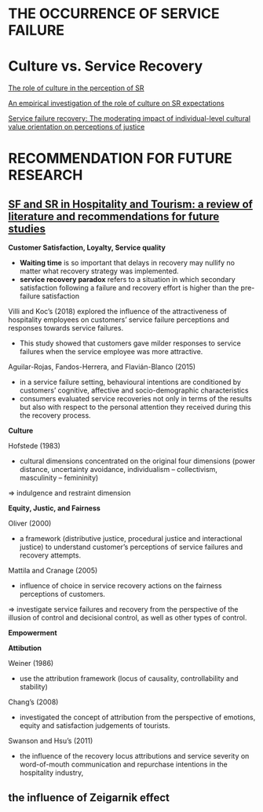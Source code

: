 # THE OCCURRENCE OF SERVICE FAILURE

# Culture vs. Service Recovery
[The role of culture in the perception of SR](https://d1wqtxts1xzle7.cloudfront.net/51142206/The_role_of_culture_in_the_perception_of20170101-22147-138t20-libre.pdf?1483297589=&response-content-disposition=inline%3B+filename%3DThe_role_of_culture_in_the_perception_of.pdf&Expires=1704381481&Signature=SHCGRS5jmpSlFiAJLI6gRpXPMdZBK1sHLSmNEaBoNaGu3LKpRq3akJZYVkvcgd5vYVCFWfcMfx5wPrAvzN1CyiFcLjVRFfs3PvQN9s9GS~A8AkhCWGBMFMsrcoShDf87psn~P454vE4H43ej9e8tzhtu4EPtku4gmL1zqIqnmLmcFPUimUy8CAujqS4JE4vKNyqLjYSRa~BRvcukl8OjDZa9GfmkT2iLPSrW1Tx2oQJts00twhtcAG~qW8WNazK-MaqsAexr1IctMEQwlwPbq~AJ-R9aIU4MhV6PuAmDaHr6F3FE5RdQMgz3ub0C7IrRpEB7Yhj1UY0jpqW2aHm2~A__&Key-Pair-Id=APKAJLOHF5GGSLRBV4ZA)

[An empirical investigation of the role of culture on SR expectations](https://d1wqtxts1xzle7.cloudfront.net/34640759/role_of_culture-libre.pdf?1409959000=&response-content-disposition=inline%3B+filename%3DManaging_Service_Quality_An_Internationa.pdf&Expires=1704381774&Signature=gxRIv3PP37k3jqjSphnELU4vFvA9LotXKydMt7NVF4S-m3synszblGg7VuI4RVznCMgv4lvbG-oaOqEI14aaXNDN26VXA9JVdHmtHbpnPNS-CnW8freqD5EHsf~tv7vuNVChsrZgoVdUh5Z6ur57LdbCw4FwURxzuE~UimR--VJX7iLVo~9C5OXfw~vHFAZMinTuOXThs4xDvpZ8jbr1k36JKEEXrB70S6ioUDUbweh0FcARt0HSQqRo31WFtTMiJsp~LaDRDFoWUMumt~RXXJiT-ZF7Gdm4VZUYZqbuxvn6znlxSXFw1rCLefm8Zh9xgFcmiljKI5kMENUkss2fgg__&Key-Pair-Id=APKAJLOHF5GGSLRBV4ZA)

[Service failure recovery: The moderating impact of individual-level cultural value orientation on perceptions of justice](https://d1wqtxts1xzle7.cloudfront.net/87107056/j.ijresmar.2006.02.00420220606-1-yk1scq-libre.pdf?1654558455=&response-content-disposition=inline%3B+filename%3DService_failure_recovery_The_moderating.pdf&Expires=1704382026&Signature=ZTBnHEzuOfokxjTSO6NWdQS-ZG62218LcWA~G4ZJgtBQV6nB~UiUtAFBcaA09orWbxkzFQM-Zx24WqtFq8x1KIQ5WUIo4GjJw5P3LTnKksPdNAwm~D~8Pr-xV-vrRtN3suihx~18DZX33NnsQKuQEAgFfXb~3Kn6H~o9AyVOfgikbL4ei4trrxlc7Vik79HmQ08AxGX2fjv9B0MfmQ0XP7Z8kVIKq5sfhH1pSUx05QiODDaBXEniGX6D28NnJ97BeBamBXNPdXj6Z9Fx5426qiJzBF9Y3tvEr36HW~5SJ7eJe3uFGP5aroFsqVvW26W~UHtFhzZf9pMWRhFnO~hQRQ__&Key-Pair-Id=APKAJLOHF5GGSLRBV4ZA)

# RECOMMENDATION FOR FUTURE RESEARCH

## [SF and SR in Hospitality and Tourism: a review of literature and recommendations for future studies](https://www.researchgate.net/profile/Erdogan-Koc/publication/328722656_Service_failures_and_recovery_in_hospitality_and_tourism_a_review_of_literature_and_recommendations_for_future_research/links/6087192a8ea909241e28bad1/Service-failures-and-recovery-in-hospitality-and-tourism-a-review-of-literature-and-recommendations-for-future-research.pdf)
__Customer Satisfaction, Loyalty, Service quality__
- __Waiting time__ is so important that delays in recovery may nullify no matter what recovery strategy was implemented.
- __service recovery paradox__ refers to a situation in which secondary satisfaction following a failure and recovery effort is higher than the pre-failure satisfaction

Villi and Koc’s (2018) 
explored the influence of the attractiveness of hospitality employees on customers’ service failure perceptions and responses towards service failures.
- This study showed that customers gave milder responses to service failures when the service employee was more attractive.

Aguilar-Rojas, Fandos-Herrera, and Flavián-Blanco (2015)
- in a service failure setting, behavioural intentions are conditioned by customers’ cognitive, affective and socio-demographic characteristics
- consumers evaluated service recoveries not only in terms of the results but also with respect to the personal attention they received during this the recovery process.

__Culture__

Hofstede (1983)
- cultural dimensions concentrated on the original four dimensions (power distance, uncertainty avoidance, individualism – collectivism, masculinity – femininity)

=> indulgence and restraint dimension

__Equity, Justic, and Fairness__

Oliver (2000)
- a framework (distributive justice, procedural justice and interactional justice) to understand customer’s perceptions of service failures and recovery attempts.

Mattila and Cranage (2005) 
- influence of choice in service recovery actions on the fairness perceptions of customers.

=> investigate service failures and recovery from the perspective of the illusion of control and decisional control, as well as other types of control.

__Empowerment__

__Attibution__

Weiner (1986)
- use the attribution framework (locus of causality, controllability and stability)

Chang’s (2008)
- investigated the concept of attribution from the perspective of emotions, equity and satisfaction judgements of tourists.

Swanson and Hsu’s (2011)
- the influence of the recovery locus attributions and service severity on word-of-mouth communication and repurchase intentions in the hospitality industry,
## the influence of Zeigarnik effect
